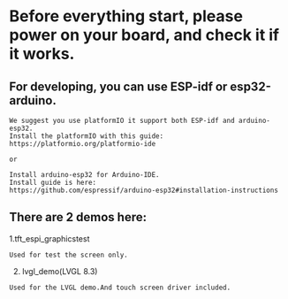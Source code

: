 # Before everything start, please power on your board, and check it if it works. #

## For developing, you can use ESP-idf or esp32-arduino. ##
```
We suggest you use platformIO it support both ESP-idf and arduino-esp32.
Install the platformIO with this guide: https://platformio.org/platformio-ide

or

Install arduino-esp32 for Arduino-IDE.
Install guide is here:
https://github.com/espressif/arduino-esp32#installation-instructions
```


## There are 2 demos here: ##
1.tft_espi_graphicstest
```
Used for test the screen only.
```
2. lvgl_demo(LVGL 8.3)
```
Used for the LVGL demo.And touch screen driver included.
```